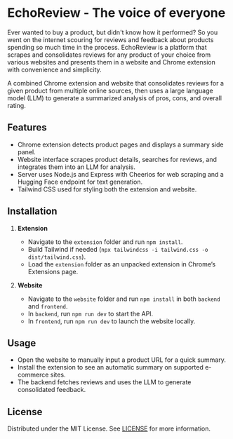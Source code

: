 # EchoReview - The voice of everyone
Ever wanted to buy a product, but didn't know how it performed? So you went on the internet scouring for reviews and feedback about products spending so much time in the process. EchoReview is a platform that scrapes and consolidates reviews for any product of your choice from various websites and presents them in a website and Chrome extension with convenience and simplicity.

A combined Chrome extension and website that consolidates reviews for a given product from multiple online sources, then uses a large language model (LLM) to generate a summarized analysis of pros, cons, and overall rating.

## Features
- Chrome extension detects product pages and displays a summary side panel.
- Website interface scrapes product details, searches for reviews, and integrates them into an LLM for analysis.
- Server uses Node.js and Express with Cheerios for web scraping and a Hugging Face endpoint for text generation.
- Tailwind CSS used for styling both the extension and website.

## Installation
1. **Extension**  
   - Navigate to the `extension` folder and run `npm install`.
   - Build Tailwind if needed (`npx tailwindcss -i tailwind.css -o dist/tailwind.css`).
   - Load the `extension` folder as an unpacked extension in Chrome’s Extensions page.

2. **Website**  
   - Navigate to the `website` folder and run `npm install` in both `backend` and `frontend`.
   - In `backend`, run `npm run dev` to start the API.
   - In `frontend`, run `npm run dev` to launch the website locally.

## Usage
- Open the website to manually input a product URL for a quick summary.
- Install the extension to see an automatic summary on supported e-commerce sites.
- The backend fetches reviews and uses the LLM to generate consolidated feedback.

## License
Distributed under the MIT License. See [LICENSE](./LICENSE) for more information.